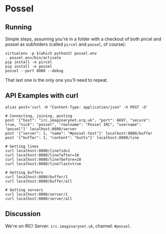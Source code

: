 # Possel

## Running
Simple steps, assuming you're in a folder with a checkout of both pircel and possel as subfolders (called `pircel` and
`possel`, of course):

    virtualenv -p $(which python3) possel.env
    . possel.env/bin/activate
    pip install -e pircel
    pip install -e possel
    possel --port 8080 --debug

That last one is the only one you'll need to repeat.

## API Examples with curl

    alias post='curl -H "Content-Type: application/json" -X POST -d'

    # Connecting, joining, posting
    post '{"host": "irc.imaginarynet.org.uk", "port": 6697, "secure": true, "nick": "possel", "realname": "Possel IRC", "username": "possel"}' localhost:8080/server
    post '{"server": 1, "name": "#possel-test"}' localhost:8080/buffer
    post '{"buffer": 1, "content": "butts"}' localhost:8080/line

    # Getting lines
    curl localhost:8080/line?id=1
    curl localhost:8080/line?after=10
    curl localhost:8080/line?before=20
    curl localhost:8080/line?last=true

    # Getting buffers
    curl localhost:8080/buffer/1
    curl localhost:8080/buffer/all

    # Getting servers
    curl localhost:8080/server/1
    curl localhost:8080/server/all

## Discussion

We're on IRC! Server: `irc.imaginarynet.uk`, channel: `#possel`.
